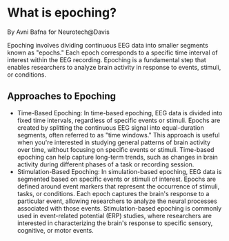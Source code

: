 # What is epoching?

By Avni Bafna for Neurotech@Davis

Epoching involves dividing continuous EEG data into smaller segments known as "epochs." Each epoch corresponds to a specific time interval of interest within the EEG recording. Epoching is a fundamental step that enables researchers to analyze brain activity in response to events, stimuli, or conditions.
## Approaches to Epoching
- Time-Based Epoching:
In time-based epoching, EEG data is divided into fixed time intervals, regardless of specific events or stimuli.
Epochs are created by splitting the continuous EEG signal into equal-duration segments, often referred to as "time windows."
This approach is useful when you're interested in studying general patterns of brain activity over time, without focusing on specific events or stimuli.
Time-based epoching can help capture long-term trends, such as changes in brain activity during different phases of a task or recording session.
- Stimulation-Based Epoching:
In simulation-based epoching, EEG data is segmented based on specific events or stimuli of interest.
Epochs are defined around event markers that represent the occurrence of stimuli, tasks, or conditions.
Each epoch captures the brain's response to a particular event, allowing researchers to analyze the neural processes associated with those events.
Stimulation-based epoching is commonly used in event-related potential (ERP) studies, where researchers are interested in characterizing the brain's response to specific sensory, cognitive, or motor events.

